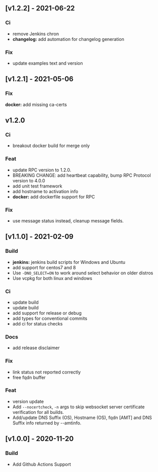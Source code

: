 <a name="v1.2.2"></a>
## [v1.2.2] - 2021-06-22
### Ci
- remove Jenkins chron
- **changelog:** add automation for changelog generation

### Fix
- update examples text and version

<a name="v1.2.1"></a>
## [v1.2.1] - 2021-05-06

### Fix
**docker:** add missing ca-certs

<a name="v1.2.0"></a>
## v1.2.0

### Ci
- breakout docker build for merge only

### Feat
- update RPC version to 1.2.0.
- BREAKING CHANGE: add heartbeat capability, bump RPC Protocol version to 4.0.0
- add unit test framework
- add hostname to activation info
- **docker:** add dockerfile support for RPC

### Fix
- use message status instead, cleanup message fields.


<a name="v1.1.0"></a>
## [v1.1.0] - 2021-02-09

### Build
- **jenkins:** jenkins build scripts for Windows and Ubuntu
- add support for centos7 and 8
- Use `-DNO_SELECT=ON` to work around select behavior on older distros
- Use vcpkg for both linux and windows

### Ci
- update build
- update build
- add support for release or debug
- add types for conventional commits
- add ci for status checks

### Docs
- add release disclaimer

### Fix
- link status not reported correctly
- free fqdn buffer

### Feat
- version update
- Add `--nocertcheck`, `-n` args to skip websocket server certificate verification for all builds.
- Add/update DNS Suffix (OS), Hostname (OS), fqdn [AMT] and DNS Suffix info returned by --amtinfo.

<a name="v1.0.0"></a>
## [v1.0.0] - 2020-11-20
### Build
- Add Github Actions Support

